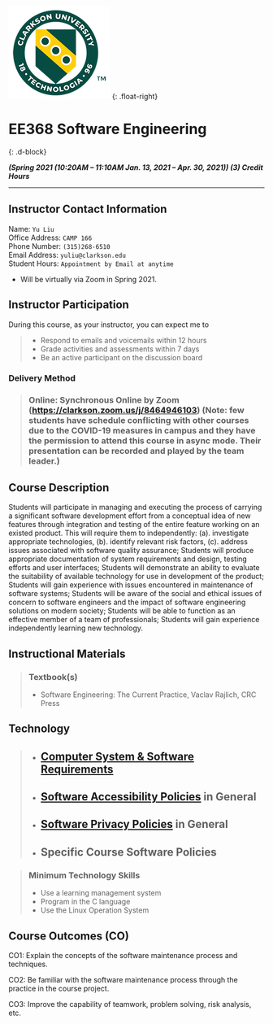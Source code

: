 ![Syllabus Template V2020.07.001](assets/images/uni_icon_small.png)
{: .float-right}

# **EE368 Software Engineering**

{: .d-block}

**_(Spring 2021 (10:20AM – 11:10AM Jan. 13, 2021 – Apr. 30, 2021))
(3) Credit Hours_**

---

## **Instructor Contact Information**

Name: `Yu Liu`  
Office Address: `CAMP 166`  
Phone Number: `(315)268-6510`  
Email Address: `yuliu@clarkson.edu`  
Student Hours: `Appointment by Email at anytime`

- Will be virtually via Zoom in Spring 2021.

## **Instructor Participation**

During this course, as your instructor, you can expect me to

> - Respond to emails and voicemails within 12 hours
> - Grade activities and assessments within 7 days
> - Be an active participant on the discussion board

### **Delivery Method**

> ### **Online: Synchronous Online by Zoom (<https://clarkson.zoom.us/j/8464946103>) (Note: few students have schedule conflicting with other courses due to the COVID-19 measures in campus and they have the permission to attend this course in async mode. Their presentation can be recorded and played by the team leader.)**

## **Course Description**

Students will participate in managing and executing the process of carrying a significant software development effort from a conceptual idea of new features through integration and testing of the entire feature working on an existed product. This will require them to independently: (a). investigate appropriate technologies, (b). identify relevant risk factors, (c). address issues associated with software quality assurance; Students will produce appropriate documentation of system requirements and design, testing efforts and user interfaces; Students will demonstrate an ability to evaluate the suitability of available technology for use in development of the product; Students will gain experience with issues encountered in maintenance of software systems; Students will be aware of the social and ethical issues of concern to software engineers and the impact of software engineering solutions on modern society; Students will be able to function as an effective member of a team of professionals; Students will gain experience independently learning new technology.

## **Instructional Materials**

> ### **Textbook(s)**
>
> - Software Engineering: The Current Practice, Vaclav Rajlich, CRC Press

## **Technology**

> - ## [Computer System & Software Requirements](https://confluence.clarkson.edu/display/OITKB/Technology+recommendations+for+Distance+and+Online+Learning)
> - ## [Software Accessibility Policies](https://confluence.clarkson.edu/display/OITKB/Accessibility+Statements) in General
> - ## [Software Privacy Policies](https://confluence.clarkson.edu/display/OITKB/Privacy+Policies) in General
> - ## Specific Course Software Policies

> ### **Minimum Technology Skills**
>
> - Use a learning management system
> - Program in the C language
> - Use the Linux Operation System

## **Course Outcomes (CO)**

CO1: Explain the concepts of the software maintenance process and techniques.

CO2: Be familiar with the software maintenance process through the practice in the course project.

CO3: Improve the capability of teamwork, problem solving, risk analysis, etc.
